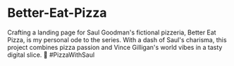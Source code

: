 # Better-Eat-Pizza
Crafting a landing page for Saul Goodman's fictional pizzeria, Better Eat Pizza, is my personal ode to the series. With a dash of Saul's charisma, this project combines pizza passion and Vince Gilligan's world vibes in a tasty digital slice. 🍕 #PizzaWithSaul
